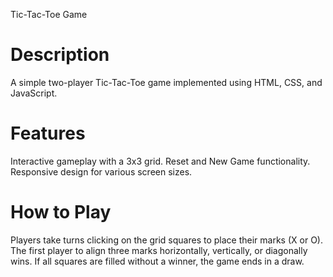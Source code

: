 Tic-Tac-Toe Game

# Description
A simple two-player Tic-Tac-Toe game implemented using HTML, CSS, and JavaScript.

# Features
Interactive gameplay with a 3x3 grid.
Reset and New Game functionality.
Responsive design for various screen sizes.

# How to Play
Players take turns clicking on the grid squares to place their marks (X or O).
The first player to align three marks horizontally, vertically, or diagonally wins.
If all squares are filled without a winner, the game ends in a draw.
